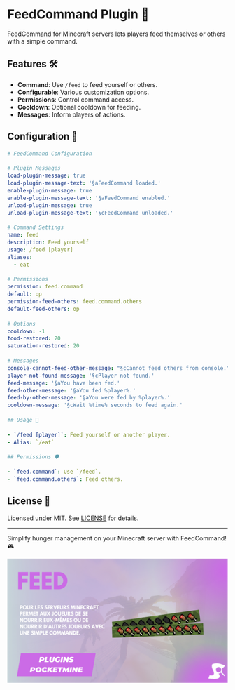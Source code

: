 # FeedCommand Plugin 🍲

FeedCommand for Minecraft servers lets players feed themselves or others with a simple command.

## Features 🛠️

- **Command**: Use `/feed` to feed yourself or others.
- **Configurable**: Various customization options.
- **Permissions**: Control command access.
- **Cooldown**: Optional cooldown for feeding.
- **Messages**: Inform players of actions.

## Configuration 📝

```yaml
# FeedCommand Configuration

# Plugin Messages
load-plugin-message: true
load-plugin-message-text: '§aFeedCommand loaded.'
enable-plugin-message: true
enable-plugin-message-text: '§aFeedCommand enabled.'
unload-plugin-message: true
unload-plugin-message-text: '§cFeedCommand unloaded.'

# Command Settings
name: feed
description: Feed yourself
usage: /feed [player]
aliases:
  - eat

# Permissions
permission: feed.command
default: op
permission-feed-others: feed.command.others
default-feed-others: op

# Options
cooldown: -1
food-restored: 20
saturation-restored: 20

# Messages
console-cannot-feed-other-message: "§cCannot feed others from console."
player-not-found-message: '§cPlayer not found.'
feed-message: '§aYou have been fed.'
feed-other-message: '§aYou fed %player%.'
feed-by-other-message: '§aYou were fed by %player%.'
cooldown-message: '§cWait %time% seconds to feed again.'

## Usage 🍴

- `/feed [player]`: Feed yourself or another player.
- Alias: `/eat`

## Permissions 🛡️

- `feed.command`: Use `/feed`.
- `feed.command.others`: Feed others.
```

## License 📜

Licensed under MIT. See [LICENSE](LICENSE) for details.

---

Simplify hunger management on your Minecraft server with FeedCommand! 🎮

![Feed](feed.png)